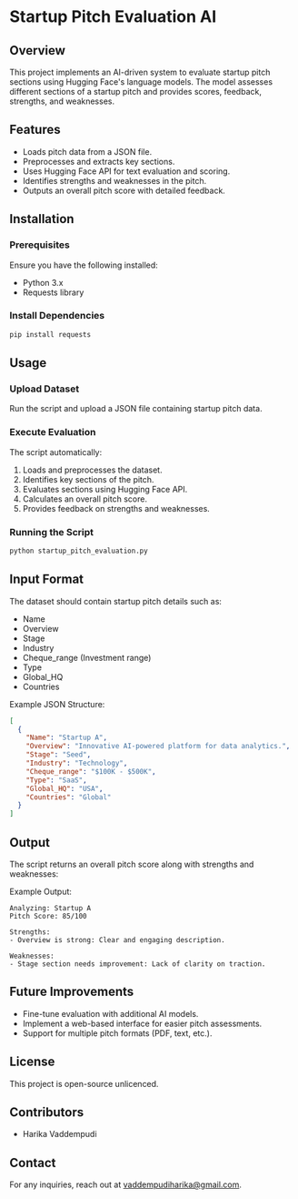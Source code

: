 # Startup Pitch Evaluation AI

## Overview
This project implements an AI-driven system to evaluate startup pitch sections using Hugging Face's language models. The model assesses different sections of a startup pitch and provides scores, feedback, strengths, and weaknesses.

## Features
- Loads pitch data from a JSON file.
- Preprocesses and extracts key sections.
- Uses Hugging Face API for text evaluation and scoring.
- Identifies strengths and weaknesses in the pitch.
- Outputs an overall pitch score with detailed feedback.

## Installation
### Prerequisites
Ensure you have the following installed:
- Python 3.x
- Requests library

### Install Dependencies
```sh
pip install requests
```

## Usage
### Upload Dataset
Run the script and upload a JSON file containing startup pitch data.

### Execute Evaluation
The script automatically:
1. Loads and preprocesses the dataset.
2. Identifies key sections of the pitch.
3. Evaluates sections using Hugging Face API.
4. Calculates an overall pitch score.
5. Provides feedback on strengths and weaknesses.

### Running the Script
```sh
python startup_pitch_evaluation.py
```

## Input Format
The dataset should contain startup pitch details such as:
- Name
- Overview
- Stage
- Industry
- Cheque_range (Investment range)
- Type
- Global_HQ
- Countries

Example JSON Structure:
```json
[
  {
    "Name": "Startup A",
    "Overview": "Innovative AI-powered platform for data analytics.",
    "Stage": "Seed",
    "Industry": "Technology",
    "Cheque_range": "$100K - $500K",
    "Type": "SaaS",
    "Global_HQ": "USA",
    "Countries": "Global"
  }
]
```

## Output
The script returns an overall pitch score along with strengths and weaknesses:

Example Output:
```
Analyzing: Startup A
Pitch Score: 85/100

Strengths:
- Overview is strong: Clear and engaging description.

Weaknesses:
- Stage section needs improvement: Lack of clarity on traction.
```

## Future Improvements
- Fine-tune evaluation with additional AI models.
- Implement a web-based interface for easier pitch assessments.
- Support for multiple pitch formats (PDF, text, etc.).

## License
This project is open-source unlicenced.

## Contributors
- Harika Vaddempudi

## Contact
For any inquiries, reach out at [vaddempudiharika@gmail.com](mailto:vaddempudiharika@gmail.com).

